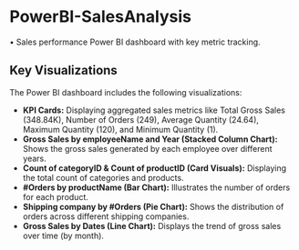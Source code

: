 # PowerBI-SalesAnalysis
• Sales performance Power BI dashboard with key metric tracking.


## Key Visualizations
The Power BI dashboard includes the following visualizations:

* **KPI Cards:** Displaying aggregated sales metrics like Total Gross Sales (348.84K), Number of Orders (249), Average Quantity (24.64), Maximum Quantity (120), and Minimum Quantity (1).
* **Gross Sales by employeeName and Year (Stacked Column Chart):** Shows the gross sales generated by each employee over different years.
* **Count of categoryID & Count of productID (Card Visuals):** Displaying the total count of categories and products.
* **#Orders by productName (Bar Chart):** Illustrates the number of orders for each product.
* **Shipping company by #Orders (Pie Chart):** Shows the distribution of orders across different shipping companies.
* **Gross Sales by Dates (Line Chart):** Displays the trend of gross sales over time (by month).
